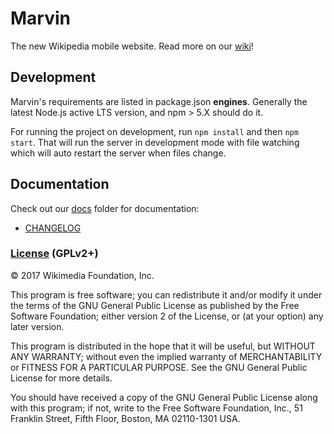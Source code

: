 # Marvin

The new Wikipedia mobile website. Read more on our [wiki]!

[wiki]: https://www.mediawiki.org/wiki/Reading/Web/Projects/NewMobileWebsite

## Development

Marvin's requirements are listed in package.json **engines**. Generally the
latest Node.js active LTS version, and npm > 5.X should do it.

For running the project on development, run `npm install` and then `npm start`.
That will run the server in development mode with file watching which will auto
restart the server when files change.

## Documentation

Check out our [docs](./docs) folder for documentation:

* [CHANGELOG](docs/CHANGELOG.md)

### [License](docs/license.txt) (GPLv2+)

© 2017 Wikimedia Foundation, Inc.

This program is free software; you can redistribute it and/or modify it under
the terms of the GNU General Public License as published by the Free Software
Foundation; either version 2 of the License, or (at your option) any later
version.

This program is distributed in the hope that it will be useful, but WITHOUT ANY
WARRANTY; without even the implied warranty of MERCHANTABILITY or FITNESS FOR A
PARTICULAR PURPOSE.  See the GNU General Public License for more details.

You should have received a copy of the GNU General Public License along with
this program; if not, write to the Free Software Foundation, Inc., 51 Franklin
Street, Fifth Floor, Boston, MA 02110-1301 USA.
